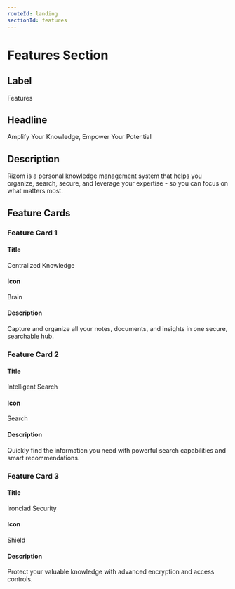 ```yaml
---
routeId: landing
sectionId: features
---
```

# Features Section

## Label
Features

## Headline
Amplify Your Knowledge, Empower Your Potential

## Description
Rizom is a personal knowledge management system that helps you organize, search, secure, and leverage your expertise - so you can focus on what matters most.

## Feature Cards

### Feature Card 1

#### Title
Centralized Knowledge

#### Icon
Brain

#### Description
Capture and organize all your notes, documents, and insights in one secure, searchable hub.

### Feature Card 2

#### Title
Intelligent Search

#### Icon
Search

#### Description
Quickly find the information you need with powerful search capabilities and smart recommendations.

### Feature Card 3

#### Title
Ironclad Security

#### Icon
Shield

#### Description
Protect your valuable knowledge with advanced encryption and access controls.
